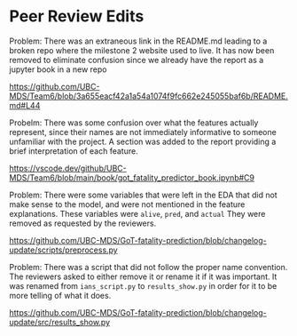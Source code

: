 # Peer Review Edits

Problem: There was an extraneous link in the README.md leading to a broken repo where the milestone 2 website used to live. It has now been removed to eliminate confusion since we already have the report as a jupyter book in a new repo

<https://github.com/UBC-MDS/Team6/blob/3a655eacf42a1a54a1074f9fc662e245055baf6b/README.md#L44>

Probelm: There was some confusion over what the features actually represent, since their names are not immediately informative to someone unfamiliar with the project. A section was added to the report providing a brief interpretation of each feature.

<https://vscode.dev/github/UBC-MDS/Team6/blob/main/book/got_fatality_predictor_book.ipynb#C9>


Problem: There were some variables that were left in the EDA that did not make sense to the model, and were not mentioned in the feature explanations. These variables were `alive`, `pred`, and `actual` They were removed as requested by the reviewers.

<https://github.com/UBC-MDS/GoT-fatality-prediction/blob/changelog-update/scripts/preprocess.py>

Problem: There was a script that did not follow the proper name convention. The reviewers asked to either remove it or rename it if it was important. It was renamed from `ians_script.py` to `results_show.py` in order for it to be more telling of what it does.

<https://github.com/UBC-MDS/GoT-fatality-prediction/blob/changelog-update/src/results_show.py>
